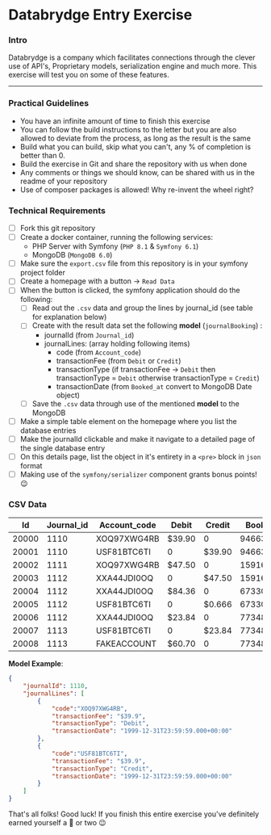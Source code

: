 # Databrydge Entry Exercise
### Intro
Databrydge is a company which facilitates connections through the clever use of API's, Proprietary models, serialization engine and much more. This exercise will test you on some of these features.

-----

### Practical Guidelines 
- You have an infinite amount of time to finish this exercise
- You can follow the build instructions to the letter but you are also allowed to deviate from the process, as long as the result is the same
- Build what you can build, skip what you can't, any % of completion is better than 0.
- Build the exercise in Git and share the repository with us when done
- Any comments or things we should know, can be shared with us in the readme of your repository
- Use of composer packages is allowed! Why re-invent the wheel right?


### Technical Requirements
- [ ] Fork this git repository
- [ ] Create a docker container, running the following services:
	- PHP Server with Symfony (`PHP 8.1` & `Symfony 6.1`)
	- MongoDB (`MongoDB 6.0`)
- [ ] Make sure the `export.csv` file from this repository is in your symfony project folder
- [ ] Create a homepage with a button -> `Read Data`
- [ ] When the button is clicked, the symfony application should do the following:
	- [ ] Read out the `.csv` data and group the lines by journal_id (see table for explanation below)
	- [ ] Create with the result data set the following **model** (`journalBooking`) : 
		- journalId (from `Journal_id`)
		- journalLines: (array holding following items)
			- code (from `Account_code`)
			- transactionFee (from `Debit` or `Credit`)
			- transactionType (if transactionFee -> `Debit` then transactionType = `Debit` otherwise transactionType = `Credit`)
			- transactionDate (from `Booked_at` convert to MongoDB Date object)
	- [ ] Save the `.csv` data through use of the mentioned **model** to the MongoDB
- [ ] Make a simple table element on the homepage where you list the database entries
- [ ] Make the journalId clickable and make it navigate to a detailed page of the single database entry
- [ ] On this details page, list the object in it's entirety in a `<pre>` block in `json` format
- [ ] Making use of the `symfony/serializer` component grants bonus points! :wink:

### CSV Data


|Id|Journal_id|Account_code|Debit|Credit|Booked_at|
|--|----------|------------|-----|------|---------|
|20000|1110|XOQ97XWG4RB|$39.90|0|946637999|
|20001|1110|USF81BTC6TI|0|$39.90|946637999|
|20002|1111|XOQ97XWG4RB|$47.50|0|1591669200|
|20003|1112|XXA44JDI0OQ|0|$47.50|1591669200|
|20004|1112|XXA44JDI0OQ|$84.36|0|673308000|
|20005|1112|USF81BTC6TI|0|$0.666|673308000|
|20006|1112|XXA44JDI0OQ|$23.84|0|773486580|
|20007|1113|USF81BTC6TI|0|$23.84|773486580|
|20008|1113|FAKEACCOUNT|$60.70|0|773486580|


**Model Example**:
```json
{
	"journalId": 1110,
	"journalLines": [
		{
			"code":"XOQ97XWG4RB",
			"transactionFee": "$39.9",
			"transactionType": "Debit",
			"transactionDate": "1999-12-31T23:59:59.000+00:00"
		},
		{
			"code":"USF81BTC6TI",
			"transactionFee": "$39.9",
			"transactionType": "Credit",
			"transactionDate": "1999-12-31T23:59:59.000+00:00"
		}		
	]
}
```


That's all folks!
Good luck! If you finish this entire exercise you've definitely earned yourself a :cookie: or two :wink: